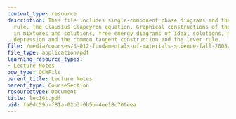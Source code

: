 ```yaml
---
content_type: resource
description: This file includes single-component phase diagrams and the Gibbs phase
  rule, The Clausius-Clapeyron equation, Graphical constructions of the free energy
  in mixtures and solutions, free energy diagrams of ideal solutions, melting point
  depression and the common tangent construction and the lever rule.
file: /media/courses/3-012-fundamentals-of-materials-science-fall-2005/fa0dc59bf81a02b30b5b4ee18c700eea_lec16t.pdf
file_type: application/pdf
learning_resource_types:
- Lecture Notes
ocw_type: OCWFile
parent_title: Lecture Notes
parent_type: CourseSection
resourcetype: Document
title: lec16t.pdf
uid: fa0dc59b-f81a-02b3-0b5b-4ee18c700eea
---
```

